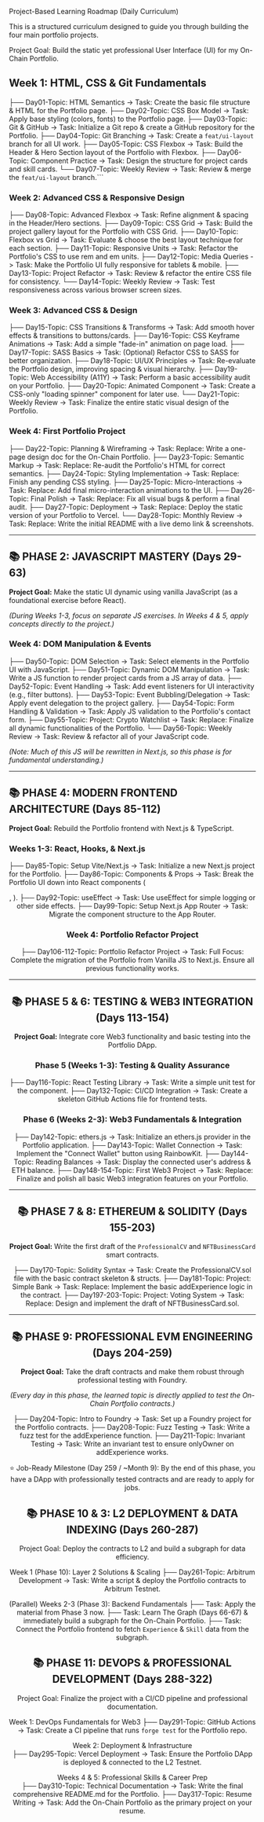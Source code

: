 Project-Based Learning Roadmap (Daily Curriculum)

This is a structured curriculum designed to guide you through building the four main portfolio projects.

Project Goal: Build the static yet professional User Interface (UI) for my On-Chain Portfolio.

## **Week 1: HTML, CSS & Git Fundamentals**

├── Day01-Topic: HTML Semantics -> Task: Create the basic file structure & HTML for the Portfolio page.
├── Day02-Topic: CSS Box Model -> Task: Apply base styling (colors, fonts) to the Portfolio page.
├── Day03-Topic: Git & GitHub -> Task: Initialize a Git repo & create a GitHub repository for the Portfolio.
├── Day04-Topic: Git Branching -> Task: Create a `feat/ui-layout` branch for all UI work.
├── Day05-Topic: CSS Flexbox -> Task: Build the Header & Hero Section layout of the Portfolio with Flexbox.
├── Day06-Topic: Component Practice -> Task: Design the structure for project cards and skill cards.
└── Day07-Topic: Weekly Review -> Task: Review & merge the `feat/ui-layout` branch.```

### **Week 2: Advanced CSS & Responsive Design**

├── Day08-Topic: Advanced Flexbox -> Task: Refine alignment & spacing in the Header/Hero sections.
├── Day09-Topic: CSS Grid -> Task: Build the project gallery layout for the Portfolio with CSS Grid.
├── Day10-Topic: Flexbox vs Grid -> Task: Evaluate & choose the best layout technique for each section.
├── Day11-Topic: Responsive Units -> Task: Refactor the Portfolio's CSS to use rem and em units.
├── Day12-Topic: Media Queries -> Task: Make the Portfolio UI fully responsive for tablets & mobile.
├── Day13-Topic: Project Refactor -> Task: Review & refactor the entire CSS file for consistency.
└── Day14-Topic: Weekly Review -> Task: Test responsiveness across various browser screen sizes.

### **Week 3: Advanced CSS & Design**

├── Day15-Topic: CSS Transitions & Transforms -> Task: Add smooth hover effects & transitions to buttons/cards.
├── Day16-Topic: CSS Keyframe Animations -> Task: Add a simple "fade-in" animation on page load.
├── Day17-Topic: SASS Basics -> Task: (Optional) Refactor CSS to SASS for better organization.
├── Day18-Topic: UI/UX Principles -> Task: Re-evaluate the Portfolio design, improving spacing & visual hierarchy.
├── Day19-Topic: Web Accessibility (A11Y) -> Task: Perform a basic accessibility audit on your Portfolio.
├── Day20-Topic: Animated Component -> Task: Create a CSS-only "loading spinner" component for later use.
└── Day21-Topic: Weekly Review -> Task: Finalize the entire static visual design of the Portfolio.

### **Week 4: First Portfolio Project**

├── Day22-Topic: Planning & Wireframing -> Task: Replace: Write a one-page design doc for the On-Chain Portfolio.
├── Day23-Topic: Semantic Markup -> Task: Replace: Re-audit the Portfolio's HTML for correct semantics.
├── Day24-Topic: Styling Implementation -> Task: Replace: Finish any pending CSS styling.
├── Day25-Topic: Micro-Interactions -> Task: Replace: Add final micro-interaction animations to the UI.
├── Day26-Topic: Final Polish -> Task: Replace: Fix all visual bugs & perform a final audit.
├── Day27-Topic: Deployment -> Task: Replace: Deploy the static version of your Portfolio to Vercel.
└── Day28-Topic: Monthly Review -> Task: Replace: Write the initial README with a live demo link & screenshots.

---

## 📚 **PHASE 2: JAVASCRIPT MASTERY (Days 29-63)**

**Project Goal:** Make the static UI dynamic using vanilla JavaScript (as a foundational exercise before React).

_(During Weeks 1-3, focus on separate JS exercises. In Weeks 4 & 5, apply concepts directly to the project.)_

### **Week 4: DOM Manipulation & Events**

├── Day50-Topic: DOM Selection -> Task: Select elements in the Portfolio UI with JavaScript.
├── Day51-Topic: Dynamic DOM Manipulation -> Task: Write a JS function to render project cards from a JS array of data.
├── Day52-Topic: Event Handling -> Task: Add event listeners for UI interactivity (e.g., filter buttons).
├── Day53-Topic: Event Bubbling/Delegation -> Task: Apply event delegation to the project gallery.
├── Day54-Topic: Form Handling & Validation -> Task: Apply JS validation to the Portfolio's contact form.
├── Day55-Topic: Project: Crypto Watchlist -> Task: Replace: Finalize all dynamic functionalities of the Portfolio.
└── Day56-Topic: Weekly Review -> Task: Review & refactor all of your JavaScript code.

_(Note: Much of this JS will be rewritten in Next.js, so this phase is for fundamental understanding.)_

---

## 📚 **PHASE 4: MODERN FRONTEND ARCHITECTURE (Days 85-112)**

**Project Goal:** Rebuild the Portfolio frontend with Next.js & TypeScript.

### **Weeks 1-3: React, Hooks, & Next.js**

├── Day85-Topic: Setup Vite/Next.js -> Task: Initialize a new Next.js project for the Portfolio.
├── Day86-Topic: Components & Props -> Task: Break the Portfolio UI down into React components (<Header>, <ProjectCard>).
├── Day92-Topic: useEffect -> Task: Use useEffect for simple logging or other side effects.
├── Day99-Topic: Setup Next.js App Router -> Task: Migrate the component structure to the App Router.

### **Week 4: Portfolio Refactor Project**

├── Day106-112-Topic: Portfolio Refactor Project -> Task: Full Focus: Complete the migration of the Portfolio from Vanilla JS to Next.js. Ensure all previous functionality works.

---

## 📚 **PHASE 5 & 6: TESTING & WEB3 INTEGRATION (Days 113-154)**

**Project Goal:** Integrate core Web3 functionality and basic testing into the Portfolio DApp.

### **Phase 5 (Weeks 1-3): Testing & Quality Assurance**

├── Day116-Topic: React Testing Library -> Task: Write a simple unit test for the <ProjectCard> component.
├── Day132-Topic: CI/CD Integration -> Task: Create a skeleton GitHub Actions file for frontend tests.

### **Phase 6 (Weeks 2-3): Web3 Fundamentals & Integration**

├── Day142-Topic: ethers.js -> Task: Initialize an ethers.js provider in the Portfolio application.
├── Day143-Topic: Wallet Connection -> Task: Implement the "Connect Wallet" button using RainbowKit.
├── Day144-Topic: Reading Balances -> Task: Display the connected user's address & ETH balance.
├── Day148-154-Topic: First Web3 Project -> Task: Replace: Finalize and polish all basic Web3 integration features on your Portfolio.

---

## 📚 **PHASE 7 & 8: ETHEREUM & SOLIDITY (Days 155-203)**

**Project Goal:** Write the first draft of the `ProfessionalCV` and `NFTBusinessCard` smart contracts.

├── Day170-Topic: Solidity Syntax -> Task: Create the ProfessionalCV.sol file with the basic contract skeleton & structs.
├── Day181-Topic: Project: Simple Bank -> Task: Replace: Implement the basic addExperience logic in the contract.
├── Day197-203-Topic: Project: Voting System -> Task: Replace: Design and implement the draft of NFTBusinessCard.sol.

---

## 📚 **PHASE 9: PROFESSIONAL EVM ENGINEERING (Days 204-259)**

**Project Goal:** Take the draft contracts and make them robust through professional testing with Foundry.

_(Every day in this phase, the learned topic is directly applied to test the On-Chain Portfolio contracts.)_

├── Day204-Topic: Intro to Foundry -> Task: Set up a Foundry project for the Portfolio contracts.
├── Day208-Topic: Fuzz Testing -> Task: Write a fuzz test for the addExperience function.
├── Day211-Topic: Invariant Testing -> Task: Write an invariant test to ensure onlyOwner on addExperience works.

⭐ Job-Ready Milestone (Day 259 / ~Month 9): By the end of this phase, you have a DApp with professionally tested contracts and are ready to apply for jobs.

## **📚 PHASE 10 & 3: L2 DEPLOYMENT & DATA INDEXING (Days 260-287)**

Project Goal: Deploy the contracts to L2 and build a subgraph for data efficiency.

Week 1 (Phase 10): Layer 2 Solutions & Scaling
├── Day261-Topic: Arbitrum Development -> Task: Write a script & deploy the Portfolio contracts to Arbitrum Testnet.

(Parallel) Weeks 2-3 (Phase 3): Backend Fundamentals
├── Task: Apply the material from Phase 3 now.
├── Task: Learn The Graph (Days 66-67) & immediately build a subgraph for the On-Chain Portfolio.
├── Task: Connect the Portfolio frontend to fetch `Experience` & `Skill` data from the subgraph.

## **📚 PHASE 11: DEVOPS & PROFESSIONAL DEVELOPMENT (Days 288-322)**

Project Goal: Finalize the project with a CI/CD pipeline and professional documentation.

Week 1: DevOps Fundamentals for Web3
├── Day291-Topic: GitHub Actions -> Task: Create a CI pipeline that runs `forge test` for the Portfolio repo.

Week 2: Deployment & Infrastructure  
├── Day295-Topic: Vercel Deployment -> Task: Ensure the Portfolio DApp is deployed & connected to the L2 Testnet.

Weeks 4 & 5: Professional Skills & Career Prep  
├── Day310-Topic: Technical Documentation -> Task: Write the final comprehensive README.md for the Portfolio.
├── Day317-Topic: Resume Writing -> Task: Add the On-Chain Portfolio as the primary project on your resume.
